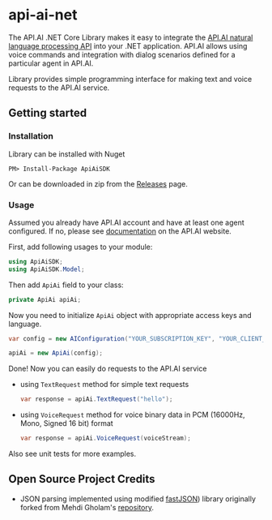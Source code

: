 # api-ai-net

The API.AI .NET Core Library makes it easy to integrate the [API.AI natural language processing API](http://api.ai) into your .NET application. API.AI allows using voice commands and integration with dialog scenarios defined for a particular agent in API.AI.

Library provides simple programming interface for making text and voice requests to the API.AI service. 

## Getting started

### Installation
Library can be installed with Nuget
```
PM> Install-Package ApiAiSDK
```

Or can be downloaded in zip from the [Releases](https://github.com/api-ai/api-ai-net/releases) page.

### Usage

Assumed you already have API.AI account and have at least one agent configured. If no, please see [documentation](http://api.ai/docs/index.html) on the API.AI website.

First, add following usages to your module:
```csharp
using ApiAiSDK;
using ApiAiSDK.Model;
```

Then add `ApiAi` field to your class:
```csharp
private ApiAi apiAi;
```

Now you need to initialize `ApiAi` object with appropriate access keys and language.
```csharp
var config = new AIConfiguration("YOUR_SUBSCRIPTION_KEY", "YOUR_CLIENT_ACCESS_TOKEN", SupportedLanguage.English);

apiAi = new ApiAi(config);
```

Done! Now you can easily do requests to the API.AI service 
* using `TextRequest` method for simple text requests
    
    ```csharp
    var response = apiAi.TextRequest("hello");
    ```

* using `VoiceRequest` method for voice binary data in PCM (16000Hz, Mono, Signed 16 bit) format
    
    ```csharp
    var response = apiAi.VoiceRequest(voiceStream);
    ```

Also see unit tests for more examples.

## Open Source Project Credits

* JSON parsing implemented using modified [fastJSON](https://github.com/xVir/fastJSON)) library originally forked from Mehdi Gholam's [repository](https://github.com/mgholam/fastJSON).

